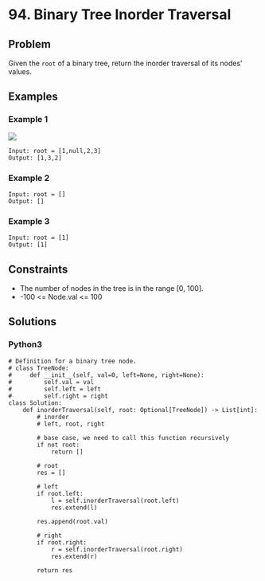 # 94. Binary Tree Inorder Traversal

## Problem

Given the `root` of a binary tree, return the inorder traversal of its nodes' values.

## Examples

### Example 1

![](https://assets.leetcode.com/uploads/2020/09/15/inorder_1.jpg)

```
Input: root = [1,null,2,3]
Output: [1,3,2]
```

### Example 2

```
Input: root = []
Output: []
```

### Example 3

```
Input: root = [1]
Output: [1]
```

## Constraints

* The number of nodes in the tree is in the range [0, 100].
* -100 <= Node.val <= 100

## Solutions

### Python3

```
# Definition for a binary tree node.
# class TreeNode:
#     def __init__(self, val=0, left=None, right=None):
#         self.val = val
#         self.left = left
#         self.right = right
class Solution:
    def inorderTraversal(self, root: Optional[TreeNode]) -> List[int]:
        # inorder
        # left, root, right
        
        # base case, we need to call this function recursively
        if not root:
            return []
        
        # root
        res = []
        
        # left
        if root.left:
            l = self.inorderTraversal(root.left)
            res.extend(l)
        
        res.append(root.val)
        
        # right
        if root.right:
            r = self.inorderTraversal(root.right)
            res.extend(r)
        
        return res
```
